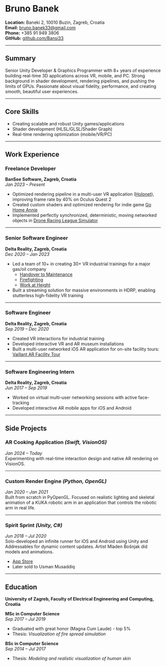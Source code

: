 # Bruno Banek

**Location:** Baneki 2, 10010 Buzin, Zagreb, Croatia  
**Email:** [bruno.banek33@gmail.com](mailto:bruno.banek33@gmail.com)  
**Phone:** +385 91 949 3806  
**GitHub:** [github.com/Bansi33](https://github.com/Bansi33)

---

## Summary

Senior Unity Developer & Graphics Programmer with 8+ years of experience building real-time 3D applications across VR, mobile, and PC. Strong background in shader development, rendering pipelines, and pushing the limits of GPUs. Passionate about visual fidelity, performance, and creating smooth, beautiful user experiences.

---

## Core Skills

- Creating scalable and robust Unity games/applications  
- Shader development (HLSL/GLSL/Shader Graph)  
- Real-time rendering optimization (mobile/VR/PC)  

---

## Work Experience

### **Freelance Developer**  
**BanSee Software, Zagreb, Croatia**  
*Jan 2023 – Present*

- Optimized rendering pipeline in a multi-user VR application ([Holonet](https://www.linkedin.com/company/holonetworld)), improving frame rate by 40% on Oculus Quest 2  
- Created custom shaders and optimized rendering for indie game [Go Home Annie](https://store.steampowered.com/app/1939100/Go_Home_Annie/)  
- Implemented perfectly synchronized, deterministic, moving networked objects in [Drone Racing League Simulator](https://store.steampowered.com/app/641780/The_Drone_Racing_League_Simulator/)

---

### **Senior Software Engineer**  
**Delta Reality, Zagreb, Croatia**  
*Dec 2020 – Jan 2023*

- Led a team of 10+ in creating 30+ VR industrial trainings for a major gas/oil company  
  - [Handover to Maintenance](https://deltareality.com/project/linde-virtual-academy-handover-to-maintenance/)  
  - [Firefighting](https://deltareality.com/project/linde-virtual-academy-vr-firefighting/)  
  - [Work at Height](https://deltareality.com/project/vr-work-at-height-training/)  
- Built a streaming solution for massive environments in HDRP, enabling stutterless high-fidelity VR training

---

### **Software Engineer**  
**Delta Reality, Zagreb, Croatia**  
*Sep 2019 – Dec 2020*

- Created VR interactions for industrial training  
- Developed interactive VR and AR museum installations  
- Built a multi-user networked iOS AR application for on-site facility tours: [Vaillant AR Facility Tour](https://deltareality.com/project/vaillant-ar-facility-tour/)

---

### **Software Engineering Intern**  
**Delta Reality, Zagreb, Croatia**  
*Jun 2017 – Sep 2019*

- Worked on virtual multi-user networking sessions with active face-tracking  
- Developed interactive AR mobile apps for iOS and Android  

---

## Side Projects

### **AR Cooking Application** *(Swift, VisionOS)*  
*Jan 2024 – Today*  
Experimenting with real-time interaction design and native AR rendering on VisionOS.

---

### **Custom Render Engine** *(Python, OpenGL)*  
*Jan 2020 – Jan 2021*  
Built from scratch in PyOpenGL. Focused on realistic lighting and skeletal animation of a KUKA robotic arm in an application that controls the robotic arm in real life.

---

### **Spirit Sprint** *(Unity, C#)*  
*Jun 2018 – Jul 2020*  
Solo-developed an infinite runner for iOS and Android using Unity and Addressables for dynamic content updates. Artist Mladen Bošnjak did models and animations.  
- [App Store](https://apps.apple.com/us/app/spirit-sprint/id1598571702)  
- Later sold to Usman Musaddiq

---

## Education

**University of Zagreb, Faculty of Electrical Engineering and Computing, Croatia**

**MSc in Computer Science**  
*Sep 2017 – Jul 2019*  
- Graduated with great honor (Magna Cum Laude) - top 5%  
- Thesis: *Visualization of fire spread simulation*

**BSc in Computer Science**  
*Sep 2014 – Jul 2017*  
- Thesis: *Modeling and realistic visualization of human skin*
